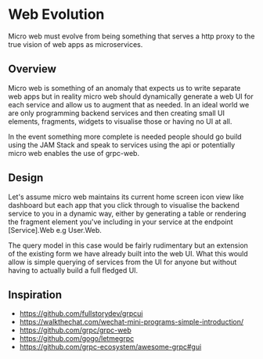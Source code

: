 # Web Evolution

Micro web must evolve from being something that serves a http proxy to the true vision of web apps as microservices.

## Overview

Micro web is something of an anomaly that expects us to write separate web apps but in reality micro web should 
dynamically generate a web UI for each service and allow us to augment that as needed. In an ideal world we 
are only programming backend services and then creating small UI elements, fragments, widgets to visualise those 
or having no UI at all.

In the event something more complete is needed people should go build using the JAM Stack and speak to services using 
the api or potentially micro web enables the use of grpc-web.

## Design

Let's assume micro web maintains its current home screen icon view like dashboard but each app that you click 
through to visualise the backend service to you in a dynamic way, either by generating a table or rendering 
the fragment element you've including in your service at the endpoint [Service].Web e.g User.Web.

The query model in this case would be fairly rudimentary but an extension of the existing form we have 
already built into the web UI. What this would allow is simple querying of services from the UI for anyone 
but without having to actually build a full fledged UI.

## Inspiration

-  https://github.com/fullstorydev/grpcui
-  https://walkthechat.com/wechat-mini-programs-simple-introduction/
-  https://github.com/grpc/grpc-web
- https://github.com/gogo/letmegrpc
- https://github.com/grpc-ecosystem/awesome-grpc#gui
